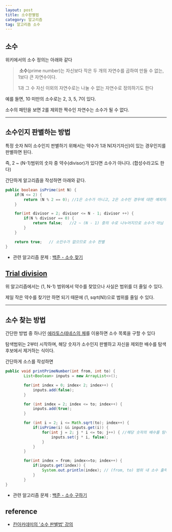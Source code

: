 ```yaml
---
layout: post
title: 소수판별법
category: 알고리즘
tag: 알고리즘 소수
---
```


## 소수 

위키에서의 소수 정의는 아래와 같다

>  **소수**(prime number)는 자신보다 작은 두 개의 자연수를 곱하여 만들 수 없는, 1보다 큰 자연수이다.
>
>  1과 그 수 자신 이외의 자연수로는 나눌 수 없는 자연수로 정의하기도 한다



예를 들면, 10 미만의 소수로는 2, 3, 5, 7이 있다.

소수의 패턴을 보면 2를 제외한 짝수인 자연수는 소수가 될 수 없다.


***

## 소수인지 판별하는 방법

특정 숫자 N이 소수인지 판별하기 위해서는 약수가 1과 N(자기자신)이 있는 경우인지를 판별하면 된다.

즉, 2 ~ (N-1)범위의 숫자 중 약수(divisor)가 있다면 소수가 아니다. (합성수라고도 한다)



간단하게 알고리즘을 작성하면 아래와 같다.

```Java
public boolean isPrime(int N) {
    if(N <= 2) {
        return (N % 2 == 0); //1은 소수가 아니고, 2은 소수인 경우에 대한 예외처리
    }

    for(int divisor = 2; divisor <= N - 1; divisor ++) {
        if(N % divisor == 0) {
            return false;	//2 ~ (N - 1) 중의 수로 나누어지므로 소수가 아님
        }
    }

    return true;   // 소인수가 없으므로 소수 판별
}
```

* 관련 알고리즘 문제 : [백준 - 소수 찾기](https://www.acmicpc.net/problem/1978)



## [Trial division](https://en.wikipedia.org/wiki/Trial_division) 

위 알고리즘에서는 (1, N-1) 범위에서 약수를 찾았으나 사실은 범위를 더 줄일 수 있다.

제일 작은 약수를 찾기만 하면 되기 때문에 (1, sqrt(N))으로 범위를 줄일 수 있다.

***

## 소수 찾는 방법

간단한 방법 중 하나인 [에라토스테네스의 체](https://ko.wikipedia.org/wiki/%EC%97%90%EB%9D%BC%ED%86%A0%EC%8A%A4%ED%85%8C%EB%84%A4%EC%8A%A4%EC%9D%98_%EC%B2%B4)를 이용하면 소수 목록을 구할 수 있다

탐색범위는 2부터 시작하며, 해당 숫자가 소수인지 판별하고 자신을 제외한 배수를 탐색후보에서 제거하는 식이다.



간단하게 소스를 작성하면

```Java
public void printPrimeNumber(int from, int to) {
        List<Boolean> inputs = new ArrayList<>();

        for(int index = 0; index< 2; index++) {
            inputs.add(false);
        }

        for (int index = 2; index <= to; index++) {
            inputs.add(true);
        }

        for (int i = 2; i <= Math.sqrt(to); index++) {
            if(isPrime(i) && inputs.get(i)) {
                for(int j = 2; j * i <= to; j++) { //해당 숫자의 배수를 탐색 후보에서 제외
                    inputs.set(j * i, false); 
                }
            }
        }

        for(int index = from; index<=to; index++) {
            if(inputs.get(index)) {
                System.out.println(index); // (from, to) 범위 내 소수 출력
            }
        }
}
```

* 관련 알고리즘 문제 : [백준 - 소수 구하기](https://www.acmicpc.net/problem/1929)



## reference

* [칸아카데미의 '소수 판별법' 강의](https://ko.khanacademy.org/computing/computer-science/cryptography/comp-number-theory/v/primality-test-challenge)
